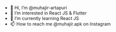 - 👋 Hi, I’m @muhajir-artapuri
- 👀 I’m interested in React JS & Flutter
- 🌱 I’m currently learning React JS
- 📫 How to reach me @muhajir.apk on Instagram
